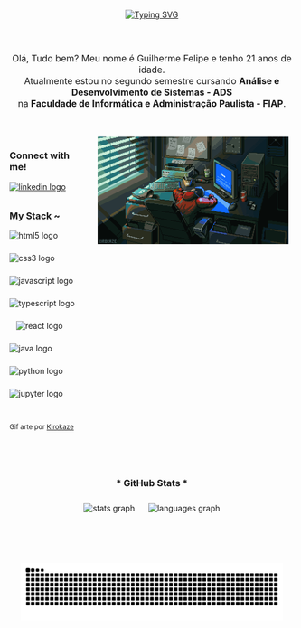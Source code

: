 <div align="center" style="padding: 20px;">
  <a href="https://git.io/typing-svg">
    <img src="https://readme-typing-svg.demolab.com?font=Fira+Code&weight=500&size=22&pause=1000&color=00FF00&center=true&vCenter=true&random=false&width=600&lines=%E2%8A%B9+%F0%9F%91%8B+HI!+WELCOME+TO+MY+GITHUB+%E2%9C%8C+%F0%9F%98%8E+%F0%9F%91%8D+%E2%8A%B9" alt="Typing SVG">
  </a>
</div>

#

<p align="center" style="margin: 20px 0; font-size: 16px;">
  Olá, Tudo bem? Meu nome é Guilherme Felipe e tenho 21 anos de idade.<br>
  Atualmente estou no segundo semestre cursando <b>Análise e Desenvolvimento de Sistemas - ADS</b><br>
  na <b>Faculdade de Informática e Administração Paulista - FIAP</b>.
</p>

#

<img align="right" alt="gif" height="190px" src="./src/gif.gif" style="margin-left: 20px; padding: 10px; border-radius: 8px;">

<div align="left" style="padding: 10px 0;">
  <h3>Connect with me!</h3>
  <a href="https://www.linkedin.com/in/guilherme-felipe-da-silva-souza/" target="_blank">
    <img src="https://raw.githubusercontent.com/maurodesouza/profile-readme-generator/master/src/assets/icons/social/linkedin/default.svg" width="52" height="40" alt="linkedin logo">
  </a>
</div>

<h3 align="left">My Stack ~</h3>
<div align="left" style="display: flex; flex-wrap: wrap; align-items: center;">
   <img src="https://cdn.jsdelivr.net/gh/devicons/devicon/icons/html5/html5-original.svg" height="40" alt="html5 logo"  />
  <img width="12" />
  <img src="https://cdn.jsdelivr.net/gh/devicons/devicon/icons/css3/css3-original.svg" height="40" alt="css3 logo"  />
  <img width="12" />
  <img src="https://cdn.jsdelivr.net/gh/devicons/devicon/icons/javascript/javascript-plain.svg" height="40" alt="javascript logo"  />
  <img width="12" />
  <img src="https://cdn.jsdelivr.net/gh/devicons/devicon/icons/typescript/typescript-original.svg" height="40" alt="typescript logo"  />
  <img width="12" />
  <img src="https://cdn.jsdelivr.net/gh/devicons/devicon/icons/react/react-original.svg" height="40" alt="react logo"  />
  <img width="12" />
  <img src="https://cdn.jsdelivr.net/gh/devicons/devicon/icons/java/java-original.svg" height="40" alt="java logo"  />
  <img width="12" />
  <img src="https://cdn.jsdelivr.net/gh/devicons/devicon/icons/python/python-original.svg" height="40" alt="python logo"  />
  <img width="12" />
  <img src="https://cdn.jsdelivr.net/gh/devicons/devicon/icons/jupyter/jupyter-original.svg" height="40" alt="jupyter logo"  />
</div>

<sub aling="right">Gif arte por <a href="https://www.behance.net/gallery/176249761/Late-Sleep" target="_blank">Kirokaze</a></sub>

#

<div align="center" style="padding: 20px;">
  <h3>* GitHub Stats *</h3>

<img src="https://github-readme-stats.vercel.app/api?username=GuiFelSS&cache_seconds=240&show_icons=true&include_all_commits=true&count_private=true&theme=blue-green&locale=pt-br&custom_title=Estat%C3%ADsticas%20de%20Guilherme%20Felipe%20no%20Github" height="180em" alt="stats graph" style="margin: 10px;">
  
  <img src="https://github-readme-stats.vercel.app/api/top-langs?username=GuiFelSS&locale=pt-br&hide_title=false&layout=compact&card_width=320&langs_count=5&theme=blue-green&hide_border=false&order=2" height="180em" alt="languages graph" style="margin: 10px;">
</div>

#

<div align="center" style="padding: 20px;">
  <picture>
    <source media="(prefers-color-scheme: dark)" srcset="https://raw.github.com/GuiFelSS/GuiFelSS/output/github-contribution-grid-snake-dark.svg">
    <source media="(prefers-color-scheme: light)" srcset="https://raw.github.com/GuiFelSS/GuiFelSS/output/github-contribution-grid-snake-dark.svg">
    <img align="center" alt="github contribution grid snake animation" src="https://raw.githubusercontent.com/GuiFelSS/GuiFelSS/output/github-contribution-grid-snake.svg">
  </picture>
</div>

<!-- https://profile-readme-generator.com/ -->
